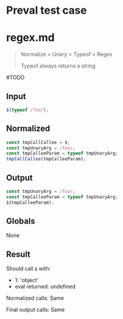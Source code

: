 # Preval test case

# regex.md

> Normalize > Unary > Typeof > Regex
>
> Typeof always returns a string

#TODO

## Input

`````js filename=intro
$(typeof /foo/);
`````

## Normalized

`````js filename=intro
const tmpCallCallee = $;
const tmpUnaryArg = /foo/;
const tmpCalleeParam = typeof tmpUnaryArg;
tmpCallCallee(tmpCalleeParam);
`````

## Output

`````js filename=intro
const tmpUnaryArg = /foo/;
const tmpCalleeParam = typeof tmpUnaryArg;
$(tmpCalleeParam);
`````

## Globals

None

## Result

Should call `$` with:
 - 1: 'object'
 - eval returned: undefined

Normalized calls: Same

Final output calls: Same
